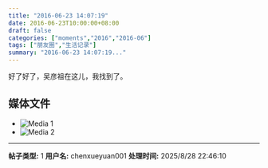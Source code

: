 ```yaml
---
title: "2016-06-23 14:07:19"
date: 2016-06-23T10:00:00+08:00
draft: false
categories: ["moments","2016","2016-06"]
tags: ["朋友圈","生活记录"]
summary: "2016-06-23 14:07:19..."
---
```


好了好了，吴彦祖在这儿，我找到了。

## 媒体文件

- ![Media 1](/Moments/photos/2016-06-23/201606231407190.jpg)
- ![Media 2](/Moments/photos/2016-06-23/201606231407191.jpg)

---

**帖子类型:** 1
**用户名:** chenxueyuan001
**处理时间:** 2025/8/28 22:46:10